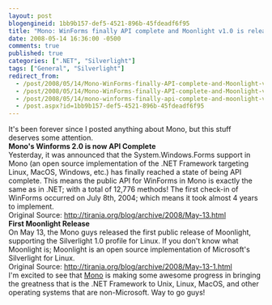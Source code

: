 ```yaml
---
layout: post
blogengineid: 1bb9b157-def5-4521-896b-45fdeadf6f95
title: "Mono: WinForms finally API complete and Moonlight v1.0 is released"
date: 2008-05-14 16:36:00 -0500
comments: true
published: true
categories: [".NET", "Silverlight"]
tags: ["General", "Silverlight"]
redirect_from: 
  - /post/2008/05/14/Mono-WinForms-finally-API-complete-and-Moonlight-v10-is-released.aspx
  - /post/2008/05/14/Mono-WinForms-finally-API-complete-and-Moonlight-v10-is-released
  - /post/2008/05/14/mono-winforms-finally-api-complete-and-moonlight-v10-is-released
  - /post.aspx?id=1bb9b157-def5-4521-896b-45fdeadf6f95
---
```

<!-- more -->

It's been forever since I posted anything about Mono, but this stuff deserves some attention.  
**Mono's Winforms 2.0 is now API Complete**  
Yesterday, it was announced that the System.Windows.Forms support in Mono (an open source implementation of the .NET Framework targeting Linux, MacOS, Windows, etc.) has finally reached a state of being API complete. This means the public API for WinForms in Mono is exactly the same as in .NET; with a total of 12,776 methods! The first check-in of WinForms occurred on July 8th, 2004; which means it took almost 4 years to implement.<br>Original Source: <a href="http://tirania.org/blog/archive/2008/May-13.html">http://tirania.org/blog/archive/2008/May-13.html</a>  
**First Moonlight Release**  
On May 13, the Mono guys released the first public release of Moonlight, supporting the Silverlight 1.0 profile for Linux. If you don't know what Moonlight is; Moonlight is an open source implementation of Microsoft's Silverlight for Linux.<br>Original Source: <a href="http://tirania.org/blog/archive/2008/May-13-1.html">http://tirania.org/blog/archive/2008/May-13-1.html</a>  
I'm excited to see that <a href="http://mono-project.com">Mono</a> is making some awesome progress in bringing the greatness that is the .NET Framework to Unix, Linux, MacOS, and other operating systems that are non-Microsoft. Way to go guys! 
